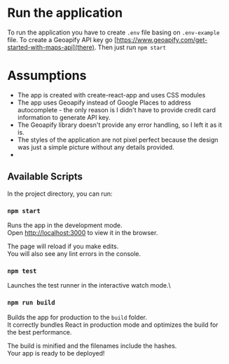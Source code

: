 # Run the application

To run the application you have to create `.env` file basing on `.env-example` file. To create a Geoapify API key go [https://www.geoapify.com/get-started-with-maps-api](there). Then just run `npm start`

# Assumptions

- The app is created with create-react-app and uses CSS modules
- The app uses Geoapify instead of Google Places to address autocomplete - the only reason is I didn't have to provide credit card information to generate API key.
- The Geoapify library doesn't provide any error handling, so I left it as it is.
- The styles of the application are not pixel perfect because the design was just a simple picture without any details provided.
-

## Available Scripts

In the project directory, you can run:

### `npm start`

Runs the app in the development mode.\
Open [http://localhost:3000](http://localhost:3000) to view it in the browser.

The page will reload if you make edits.\
You will also see any lint errors in the console.

### `npm test`

Launches the test runner in the interactive watch mode.\

### `npm run build`

Builds the app for production to the `build` folder.\
It correctly bundles React in production mode and optimizes the build for the best performance.

The build is minified and the filenames include the hashes.\
Your app is ready to be deployed!
